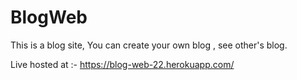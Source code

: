 # BlogWeb

This is a blog site, You can create your own blog , see other's blog.

Live hosted at :- https://blog-web-22.herokuapp.com/
